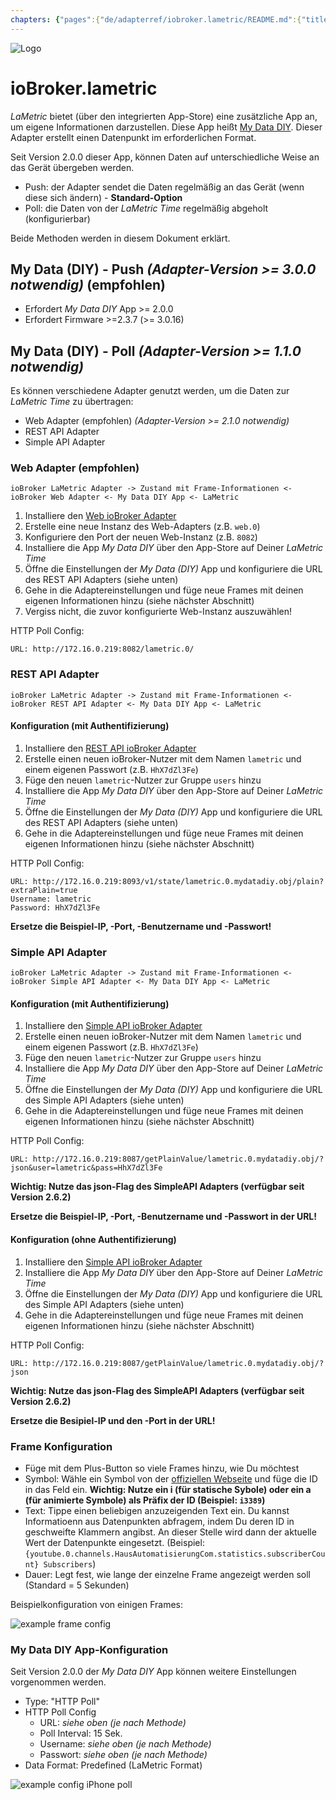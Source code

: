```yaml
---
chapters: {"pages":{"de/adapterref/iobroker.lametric/README.md":{"title":{"de":"ioBroker.lametric"},"content":"de/adapterref/iobroker.lametric/README.md"},"de/adapterref/iobroker.lametric/apps.md":{"title":{"de":"ioBroker.lametric"},"content":"de/adapterref/iobroker.lametric/apps.md"},"de/adapterref/iobroker.lametric/my-data-diy.md":{"title":{"de":"ioBroker.lametric"},"content":"de/adapterref/iobroker.lametric/my-data-diy.md"},"de/adapterref/iobroker.lametric/notifications.md":{"title":{"de":"ioBroker.lametric"},"content":"de/adapterref/iobroker.lametric/notifications.md"},"de/adapterref/iobroker.lametric/blockly.md":{"title":{"de":"ioBroker.lametric"},"content":"de/adapterref/iobroker.lametric/blockly.md"}}}
---
```

![Logo](../../admin/lametric.png)

# ioBroker.lametric

*LaMetric* bietet (über den integrierten App-Store) eine zusätzliche App an, um eigene Informationen darzustellen. Diese App heißt [My Data DIY](https://apps.lametric.com/apps/my_data__diy_/8942). Dieser Adapter erstellt einen Datenpunkt im erforderlichen Format.

Seit Version 2.0.0 dieser App, können Daten auf unterschiedliche Weise an das Gerät übergeben werden.

- Push: der Adapter sendet die Daten regelmäßig an das Gerät (wenn diese sich ändern) - **Standard-Option**
- Poll: die Daten von der *LaMetric Time* regelmäßig abgeholt (konfigurierbar)

Beide Methoden werden in diesem Dokument erklärt.

## My Data (DIY) - Push *(Adapter-Version >= 3.0.0 notwendig)* (empfohlen)

- Erfordert *My Data DIY* App >= 2.0.0
- Erfordert Firmware >=2.3.7 (>= 3.0.16)

## My Data (DIY) - Poll *(Adapter-Version >= 1.1.0 notwendig)*

Es können verschiedene Adapter genutzt werden, um die Daten zur *LaMetric Time* zu übertragen:

- Web Adapter (empfohlen) *(Adapter-Version >= 2.1.0 notwendig)*
- REST API Adapter
- Simple API Adapter

### Web Adapter (empfohlen)

```ioBroker LaMetric Adapter -> Zustand mit Frame-Informationen <- ioBroker Web Adapter <- My Data DIY App <- LaMetric```

1. Installiere den [Web ioBroker Adapter](https://github.com/ioBroker/ioBroker.web)
2. Erstelle eine neue Instanz des Web-Adapters (z.B. ``web.0``)
3. Konfiguriere den Port der neuen Web-Instanz (z.B. ``8082``)
4. Installiere die App *My Data DIY* über den App-Store auf Deiner *LaMetric Time*
5. Öffne die Einstellungen der *My Data (DIY)* App und konfiguriere die URL des REST API Adapters (siehe unten)
6. Gehe in die Adaptereinstellungen und füge neue Frames mit deinen eigenen Informationen hinzu (siehe nächster Abschnitt)
7. Vergiss nicht, die zuvor konfigurierte Web-Instanz auszuwählen!

HTTP Poll Config:

```
URL: http://172.16.0.219:8082/lametric.0/
```

### REST API Adapter

```ioBroker LaMetric Adapter -> Zustand mit Frame-Informationen <- ioBroker REST API Adapter <- My Data DIY App <- LaMetric```

#### Konfiguration (mit Authentifizierung)

1. Installiere den [REST API ioBroker Adapter](https://github.com/ioBroker/ioBroker.rest-api)
2. Erstelle einen neuen ioBroker-Nutzer mit dem Namen ``lametric`` und einem eigenen Passwort (z.B. ``HhX7dZl3Fe``)
3. Füge den neuen ``lametric``-Nutzer zur Gruppe ``users`` hinzu
4. Installiere die App *My Data DIY* über den App-Store auf Deiner *LaMetric Time*
5. Öffne die Einstellungen der *My Data (DIY)* App und konfiguriere die URL des REST API Adapters (siehe unten)
6. Gehe in die Adaptereinstellungen und füge neue Frames mit deinen eigenen Informationen hinzu (siehe nächster Abschnitt)

HTTP Poll Config:

```
URL: http://172.16.0.219:8093/v1/state/lametric.0.mydatadiy.obj/plain?extraPlain=true
Username: lametric
Password: HhX7dZl3Fe
```

**Ersetze die Beispiel-IP, -Port, -Benutzername und -Passwort!**

### Simple API Adapter

```ioBroker LaMetric Adapter -> Zustand mit Frame-Informationen <- ioBroker Simple API Adapter <- My Data DIY App <- LaMetric```

#### Konfiguration (mit Authentifizierung)

1. Installiere den [Simple API ioBroker Adapter](https://github.com/ioBroker/ioBroker.simple-api)
2. Erstelle einen neuen ioBroker-Nutzer mit dem Namen ``lametric`` und einem eigenen Passwort (z.B. ``HhX7dZl3Fe``)
3. Füge den neuen ``lametric``-Nutzer zur Gruppe ``users`` hinzu
4. Installiere die App *My Data DIY* über den App-Store auf Deiner *LaMetric Time*
5. Öffne die Einstellungen der *My Data (DIY)* App und konfiguriere die URL des Simple API Adapters (siehe unten)
6. Gehe in die Adaptereinstellungen und füge neue Frames mit deinen eigenen Informationen hinzu (siehe nächster Abschnitt)

HTTP Poll Config:

```
URL: http://172.16.0.219:8087/getPlainValue/lametric.0.mydatadiy.obj/?json&user=lametric&pass=HhX7dZl3Fe
```

**Wichtig: Nutze das json-Flag des SimpleAPI Adapters (verfügbar seit Version 2.6.2)**

**Ersetze die Beispiel-IP, -Port, -Benutzername und -Passwort in der URL!**

#### Konfiguration (ohne Authentifizierung)

1. Installiere den [Simple API ioBroker Adapter](https://github.com/ioBroker/ioBroker.simple-api)
2. Installiere die App *My Data DIY* über den App-Store auf Deiner *LaMetric Time*
3. Öffne die Einstellungen der *My Data (DIY)* App und konfiguriere die URL des Simple API Adapters (siehe unten)
4. Gehe in die Adaptereinstellungen und füge neue Frames mit deinen eigenen Informationen hinzu (siehe nächster Abschnitt)

HTTP Poll Config:

```
URL: http://172.16.0.219:8087/getPlainValue/lametric.0.mydatadiy.obj/?json
```

**Wichtig: Nutze das json-Flag des SimpleAPI Adapters (verfügbar seit Version 2.6.2)**

**Ersetze die Besipiel-IP und den -Port in der URL!**

### Frame Konfiguration

- Füge mit dem Plus-Button so viele Frames hinzu, wie Du möchtest
- Symbol: Wähle ein Symbol von der [offiziellen Webseite](https://developer.lametric.com/icons) und füge die ID in das Feld ein. **Wichtig: Nutze ein i (für statische Sybole) oder ein a (für animierte Symbole) als Präfix der ID (Beispiel: `i3389`)**
- Text: Tippe einen beliebigen anzuzeigenden Text ein. Du kannst Informatioenn aus Datenpunkten abfragem, indem Du deren ID in geschweifte Klammern angibst. An dieser Stelle wird dann der aktuelle Wert der Datenpunkte eingesetzt. (Beispiel: `{youtube.0.channels.HausAutomatisierungCom.statistics.subscriberCount} Subscribers`)
- Dauer: Legt fest, wie lange der einzelne Frame angezeigt werden soll (Standard = 5 Sekunden)

Beispielkonfiguration von einigen Frames:

![example frame config](./img/my-data-diy.png)

### My Data DIY App-Konfiguration

Seit Version 2.0.0 der *My Data DIY* App können weitere Einstellungen vorgenommen werden.

- Type: "HTTP Poll"
- HTTP Poll Config
    - URL: *siehe oben (je nach Methode)*
    - Poll Interval: 15 Sek.
    - Username: *siehe oben (je nach Methode)*
    - Passwort: *siehe oben (je nach Methode)*
- Data Format: Predefined (LaMetric Format)

![example config iPhone poll](./img/my-data-diy-iphone-poll.png)